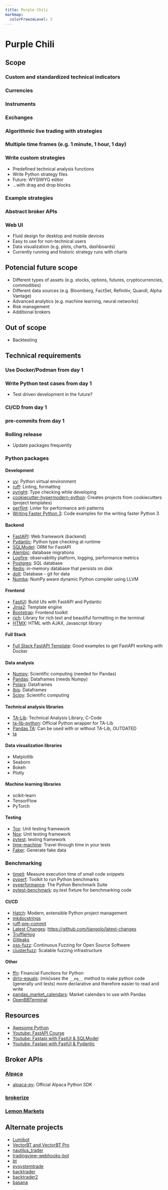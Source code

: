 ```yaml
---
title: Purple Chili
markmap:
  colorFreezeLevel: 2
---
```


# Purple Chili

## Scope

### Custom and standardized technical indicators

### Currencies

### Instruments

### Exchanges

### Algorithmic live trading with strategies

### Multiple time frames (e.g. 1 minute, 1 hour, 1 day)

### Write custom strategies

- Predefined technical analysis functions
- Write Python strategy files
- Future: WYSIWYG editor
- ...with drag and drop blocks

### Example strategies

### Abstract broker APIs

### Web UI

- Fluid design for desktop and mobile devices
- Easy to use for non-technical users
- Data visualization (e.g. plots, charts, dashboards)
- Currently running and historic strategy runs with charts

## Potencial future scope

- Different types of assets (e.g. stocks, options, futures, cryptocurrencies, commodities)
- Different data sources (e.g. Bloomberg, FactSet, Refinitiv, Quandl, Alpha Vantage)
- Advanced analytics (e.g. machine learning, neural networks)
- Risk management
- Additional brokers

## Out of scope

- Backtesting

## Technical requirements

### Use Docker/Podman from day 1

### Write Python test cases from day 1

- Test driven development in the future?

### CI/CD from day 1

### pre-commits from day 1

### Rolling release

- Update packages frequently

### Python packages

#### Development

- [uv](https://github.com/astral-sh/uv): Python virtual environment
- [ruff](https://github.com/astral-sh/ruff): Linting, formatting
- [pyright](https://github.com/microsoft/pyright): Type checking while developing
- [cookiecutter-hypermodern-python](https://github.com/cjolowicz/cookiecutter-hypermodern-python): Creates projects from cookiecutters (project templates)
- [perflint](https://github.com/tonybaloney/perflint): Linter for performance anti patterns
- [Writing Faster Python 3](https://github.com/switowski/writing-faster-python3): Code examples for the writing faster Python 3

#### Backend

- [FastAPI](https://github.com/tiangolo/fastapi): Web framework (backend)
- [Pydantic](https://github.com/pydantic/pydantic): Python type checking at runtime
- [SQLModel](https://github.com/tiangolo/sqlmodel): ORM for FastAPI
- [Alembic](https://github.com/sqlalchemy/alembic): database migrations
- [Logfire](https://pydantic.dev/logfire): observability platform, logging, performance metrics
- [Postgres](https://github.com/postgres/postgres): SQL database
- [Redis](https://github.com/redis/redis): in-memory database that persists on disk
- [dolt](https://github.com/dolthub/dolt): Database - git for data 
- [Numba](https://github.com/numba/numba): NumPy aware dynamic Python compiler using LLVM

#### Frontend

- [FastUI](https://github.com/pydantic/FastUI): Build UIs with FastAPI and Pydantic
- [Jinja2](https://github.com/pallets/jinja/): Template engine
- [Bootstrap](https://getbootstrap.com/): Frontend toolkit
- [rich](https://github.com/Textualize/rich): Library for rich text and beautiful formatting in the terminal
- [HTMX](https://htmx.org/): HTML with AJAX, Javascript library

#### Full Stack

- [Full Stack FastAPI Template](https://github.com/tiangolo/full-stack-fastapi-template): Good examples to get FastAPI working with Docker

#### Data analysis

- [Numpy](https://github.com/numpy/numpy): Scientific computing (needed for Pandas)
- [Pandas](https://github.com/pandas-dev/pandas): Dataframes (needs Numpy)
- [Polars](https://github.com/pola-rs/polars): Dataframes
- [Ibis](https://github.com/ibis-project/ibis): Dataframes
- [Scipy](https://github.com/scipy/scipy): Scientific computing

#### Technical analysis libraries

- [TA-Lib](https://github.com/TA-Lib/ta-lib): Technical Analysis Library, C-Code
- [ta-lib-python](https://github.com/ta-lib/ta-lib-python): Official Python wrapper for TA-Lib
- [Pandas TA](https://github.com/twopirllc/pandas-ta): Can be used with or without TA-Lib, OUTDATED
- [ta](https://github.com/bukosabino/ta)

#### Data visualization libraries

- Matplotlib
- Seaborn
- Bokeh
- Plotly

#### Machine learning libraries

- scikit-learn
- TensorFlow
- PyTorch

#### Testing

- [Tox](https://github.com/tox-dev/tox): Unit testing framework
- [Nox](https://github.com/wntrblm/nox): Unit testing framework
- [pytest](https://github.com/pytest-dev/pytest/): testing framework
- [time-machine](https://github.com/adamchainz/time-machine): Travel through time in your tests
- [Faker](https://github.com/joke2k/faker): Generate fake data

### Benchmarking

- [timeit](https://docs.python.org/3/library/timeit.html): Measure execution time of small code snippets
- [pyperf](https://github.com/psf/pyperf): Toolkit to run Python benchmarks
- [pyperformance](https://github.com/python/pyperformance): The Python Benchmark Suite
- [pytest-benchmark](https://github.com/ionelmc/pytest-benchmark): py.test fixture for benchmarking code

#### CI/CD

- [Hatch](https://github.com/pypa/hatch): Modern, extensible Python project management 
- [mkdocstrings](https://github.com/mkdocstrings/mkdocstrings)
- [ruff-pre-commit](https://github.com/astral-sh/ruff-pre-commit)
- [Latest Changes](https://github.com/tiangolo/latest-changes): https://github.com/tiangolo/latest-changes
- [TruffleHog](https://github.com/trufflesecurity/trufflehog)
- [Gitleaks](https://github.com/gitleaks/gitleaks)
- [oss-fuzz](https://github.com/google/oss-fuzz): Continuous Fuzzing for Open Source Software
- [clusterfuzz](https://github.com/google/clusterfuzz): Scalable fuzzing infrastructure

#### Other

- [ffn](https://github.com/pmorissette/ffn): Financial Functions for Python
- [dirty-equals](https://github.com/samuelcolvin/dirty-equals): (mis)uses the `__eq__` method to make python code (generally unit tests) more declarative and therefore easier to read and write
- [pandas_market_calendars](https://github.com/rsheftel/pandas_market_calendars): Market calendars to use with Pandas
- [OpenBBTerminal](https://github.com/OpenBB-finance/OpenBBTerminal)

## Resources

- [Awesome Python](https://github.com/vinta/awesome-python)
- [Youtube: FastAPI Course](https://www.youtube.com/watch?v=Lw-zLopB3o0&list=PL-2EBeDYMIbQghmnb865lpdmYyWU3I5F1)
- [Youtube: Fastapi with FastUI & SQLModel](https://www.youtube.com/watch?v=XTn6esHGwe0&t)
- [Youtube: Fastapi with FastUI & Pydantic](https://www.youtube.com/watch?v=eBWrnSyN2iws)

## Broker APIs

### [Alpaca](https://alpaca.markets/)

- [alpaca-py](https://github.com/alpacahq/alpaca-py): Official Alpaca Python SDK

### [brokerize](https://brokerize.com/)
### [Lemon Markets](https://www.lemon.markets/)

## Alternate projects

- [Lumibot](https://github.com/Lumiwealth/lumibot)
- [VectorBT and VectorBT Pro](https://github.com/polakowo/vectorbt)
- [nautilus_trader](https://github.com/nautechsystems/nautilus_trader)
- [tradingview-webhooks-bot](https://github.com/robswc/tradingview-webhooks-bot)
- [bt](https://github.com/pmorissette/bt)
- [pysystemtrade](https://github.com/robcarver17/pysystemtrade)
- [backtrader](https://github.com/mementum/backtrader)
- [backtrader2](https://github.com/backtrader2/backtrader)
- [basana](https://github.com/gbeced/basana)
